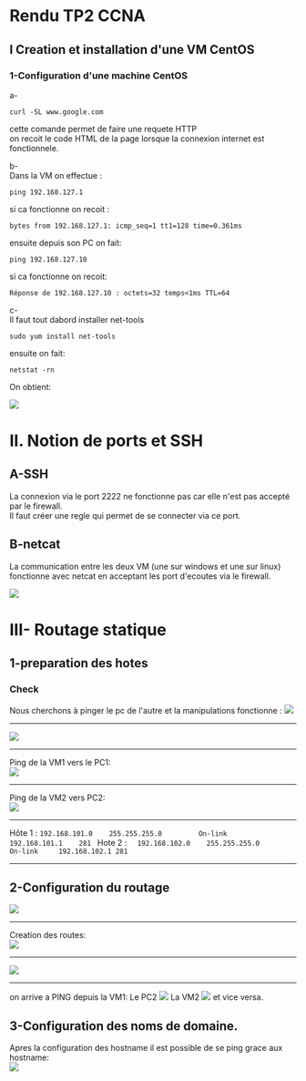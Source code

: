 # Rendu TP2 CCNA

## I Creation et installation d'une VM CentOS

### 1-Configuration d'une machine CentOS

a-

````
curl -SL www.google.com
````
cette comande permet de faire une requete HTTP  
on recoit le code HTML de la page lorsque la connexion internet est fonctionnele.  

b-  
Dans la VM on effectue :
```
ping 192.168.127.1
```
si ca fonctionne on recoit : 
```
bytes from 192.168.127.1: icmp_seq=1 tt1=128 time=0.361ms
```
ensuite depuis son PC on fait:
```
ping 192.168.127.10
```
si ca fonctionne on recoit:
```
Réponse de 192.168.127.10 : octets=32 temps<1ms TTL=64
```
c-  
Il faut tout dabord installer net-tools
```
sudo yum install net-tools
```
ensuite on fait:
```
netstat -rn
```
On obtient:

![](https://github.com/thomasmlc/CCNA-TP2/blob/master/images/commande.png?raw=true)
  

# II. Notion de ports et SSH  
## A-SSH

La connexion via le port 2222 ne fonctionne pas car elle n'est pas accepté par le firewall.  
Il faut créer une regle qui permet de se connecter via ce port.  

## B-netcat

La communication entre les deux VM (une sur windows et une sur linux) fonctionne avec netcat en acceptant les port d'ecoutes via le firewall.  

![](https://github.com/thomasmlc/CCNA-TP2/blob/master/images/200%20IQ.png?raw=true)

# III- Routage statique  
## 1-preparation des hotes  
### Check
Nous cherchons à pinger le pc de l'autre et la manipulations fonctionne : 
![](https://github.com/thomasmlc/CCNA-TP2/blob/master/images/Communications.png?raw=true)  
*** 
![](https://github.com/thomasmlc/CCNA-TP2/blob/master/images/communication2.png?raw=true)  
***
Ping de la VM1 vers le PC1:  
![](https://github.com/thomasmlc/CCNA-TP2/blob/master/images/ping_VM1_PC1.png?raw=true)  
***
Ping de la VM2 vers PC2:  
![](https://github.com/thomasmlc/CCNA-TP2/blob/master/images/Ping_vm2_pc2.png?raw=true)  
***

Hôte 1 : 
``` 192.168.101.0    255.255.255.0         On-link     192.168.101.1    281  ```
Hote 2 : 
```   192.168.102.0    255.255.255.0         On-link     192.168.102.1 281  ```
***
## 2-Configuration du routage ## 

![](https://github.com/thomasmlc/CCNA-TP2/blob/master/images/shema.png?raw=true)  
***
Creation des routes:  
![](https://github.com/thomasmlc/CCNA-TP2/blob/master/images/OK!.png?raw=true)
***
![](https://github.com/thomasmlc/CCNA-TP2/blob/master/images/ok.png?raw=true)
***
on arrive a PING depuis la VM1:
Le PC2
![](https://github.com/thomasmlc/CCNA-TP2/blob/master/images/VM1_PC2.png?raw=true)
La VM2
![](https://github.com/thomasmlc/CCNA-TP2/blob/master/images/VM1_VM2.png?raw=true)
et vice versa.

## 3-Configuration des noms de domaine.  
Apres la configuration des hostname il est possible de se ping grace aux hostname:  
![](https://github.com/thomasmlc/CCNA-TP2/blob/master/images/VM1_PC2_hostname.png?raw=true)